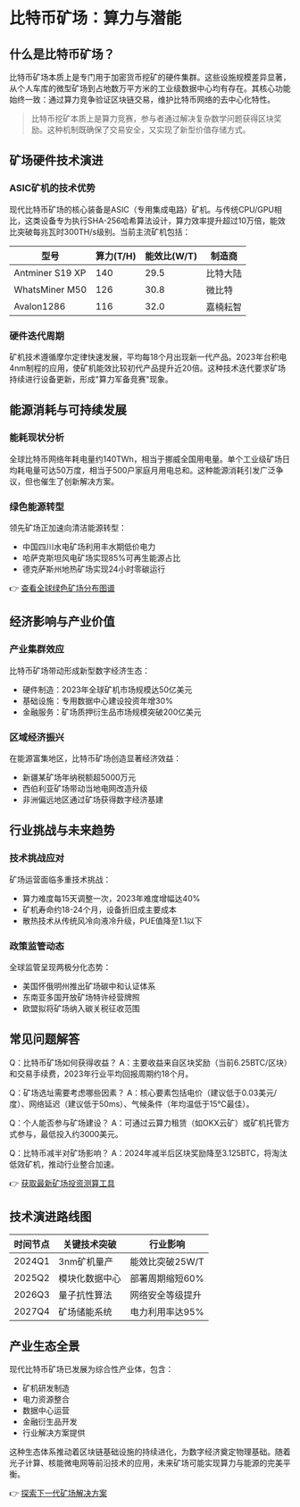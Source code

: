 # 比特币矿场：算力与潜能

## 什么是比特币矿场？

比特币矿场本质上是专门用于加密货币挖矿的硬件集群。这些设施规模差异显著，从个人车库的微型矿场到占地数万平方米的工业级数据中心均有存在。其核心功能始终一致：通过算力竞争验证区块链交易，维护比特币网络的去中心化特性。

> 比特币挖矿本质上是算力竞赛，参与者通过解决复杂数学问题获得区块奖励。这种机制既确保了交易安全，又实现了新型价值存储方式。

## 矿场硬件技术演进

### ASIC矿机的技术优势
现代比特币矿场的核心装备是ASIC（专用集成电路）矿机。与传统CPU/GPU相比，这类设备专为执行SHA-256哈希算法设计，算力效率提升超过10万倍，能效比突破每兆瓦时300TH/s级别。当前主流矿机包括：

| 型号 | 算力(T/H) | 能效比(W/T) | 制造商 |
|------|-----------|------------|--------|
| Antminer S19 XP | 140 | 29.5 | 比特大陆 |
| WhatsMiner M50 | 126 | 30.8 | 微比特 |
| Avalon1286 | 116 | 32.0 | 嘉楠耘智 |

### 硬件迭代周期
矿机技术遵循摩尔定律快速发展，平均每18个月出现新一代产品。2023年台积电4nm制程的应用，使矿机能效比较初代产品提升近20倍。这种技术迭代要求矿场持续进行设备更新，形成"算力军备竞赛"现象。

## 能源消耗与可持续发展

### 能耗现状分析
全球比特币网络年耗电量约140TWh，相当于挪威全国用电量。单个工业级矿场日均耗电量可达50万度，相当于500户家庭月用电总和。这种能源消耗引发广泛争议，但也催生了创新解决方案。

### 绿色能源转型
领先矿场正加速向清洁能源转型：
- 中国四川水电矿场利用丰水期低价电力
- 哈萨克斯坦风电矿场实现85%可再生能源占比
- 德克萨斯州地热矿场实现24小时零碳运行

👉 [查看全球绿色矿场分布图谱](https://bit.ly/okx_welcome)

## 经济影响与产业价值

### 产业集群效应
比特币矿场带动形成新型数字经济生态：
- 硬件制造：2023年全球矿机市场规模达50亿美元
- 基础设施：专用数据中心建设投资年增30%
- 金融服务：矿场质押衍生品市场规模突破200亿美元

### 区域经济振兴
在能源富集地区，比特币矿场创造显著经济效益：
- 新疆某矿场年纳税额超5000万元
- 西伯利亚矿场带动当地电网改造升级
- 非洲偏远地区通过矿场获得数字经济基建

## 行业挑战与未来趋势

### 技术挑战应对
矿场运营面临多重技术挑战：
- 算力难度每15天调整一次，2023年难度增幅达40%
- 矿机寿命约18-24个月，设备折旧成主要成本
- 散热技术从传统风冷向液冷升级，PUE值降至1.1以下

### 政策监管动态
全球监管呈现两极分化态势：
- 美国怀俄明州推出矿场碳中和认证体系
- 东南亚多国开放矿场特许经营牌照
- 欧盟拟将矿场纳入碳关税征收范围

## 常见问题解答

Q：比特币矿场如何获得收益？
A：主要收益来自区块奖励（当前6.25BTC/区块）和交易手续费，2023年行业平均回报周期约18个月。

Q：矿场选址需要考虑哪些因素？
A：核心要素包括电价（建议低于0.03美元/度）、网络延迟（建议低于50ms）、气候条件（年均温低于15℃最佳）。

Q：个人能否参与矿场建设？
A：可通过云算力租赁（如OKX云矿）或矿机托管方式参与，最低投入约3000美元。

Q：比特币减半对矿场影响？
A：2024年减半后区块奖励降至3.125BTC，将淘汰低效矿机，推动行业整合加速。

👉 [获取最新矿场投资测算工具](https://bit.ly/okx_welcome)

## 技术演进路线图

| 时间节点 | 关键技术突破 | 行业影响 |
|---------|--------------|----------|
| 2024Q1 | 3nm矿机量产 | 能效比突破25W/T |
| 2025Q2 | 模块化数据中心 | 部署周期缩短60% |
| 2026Q3 | 量子抗性算法 | 网络安全等级提升 |
| 2027Q4 | 矿场储能系统 | 电力利用率达95% |

## 产业生态全景

现代比特币矿场已发展为综合性产业体，包含：
- 矿机研发制造
- 电力资源整合
- 数据中心运营
- 金融衍生品开发
- 行业解决方案提供

这种生态体系推动着区块链基础设施的持续进化，为数字经济奠定物理基础。随着光子计算、核能微电网等前沿技术的应用，未来矿场可能实现算力与能源的完美平衡。

👉 [探索下一代矿场解决方案](https://bit.ly/okx_welcome)